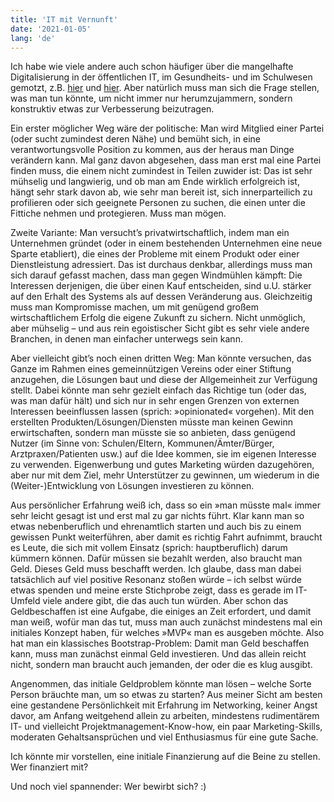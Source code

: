 ```yaml
---
title: 'IT mit Vernunft'
date: '2021-01-05'
lang: 'de'
---
```


Ich habe wie viele andere auch schon häufiger über die mangelhafte Digitalisierung in der öffentlichen IT, im Gesundheits- und im Schulwesen gemotzt, z.B. [hier](/post/2020/12/06/wie-man-die-öffentliche-it-rettet/) und [hier](/post/2020/12/07/öffentliche-it-und-die-sinnfrage/). Aber natürlich muss man sich die Frage stellen, was man tun könnte, um nicht immer nur herumzujammern, sondern konstruktiv etwas zur Verbesserung beizutragen.

Ein erster möglicher Weg wäre der politische: Man wird Mitglied einer Partei (oder sucht zumindest deren Nähe) und bemüht sich, in eine verantwortungsvolle Position zu kommen, aus der heraus man Dinge verändern kann. Mal ganz davon abgesehen, dass man erst mal eine Partei finden muss, die einem nicht zumindest in Teilen zuwider ist: Das ist sehr mühselig und langwierig, und ob man am Ende wirklich erfolgreich ist, hängt sehr stark davon ab, wie sehr man bereit ist, sich innerparteilich zu profilieren oder sich geeignete Personen zu suchen, die einen unter die Fittiche nehmen und protegieren. Muss man mögen.

Zweite Variante: Man versucht’s privatwirtschaftlich, indem man ein Unternehmen gründet (oder in einem bestehenden Unternehmen eine neue Sparte etabliert), die eines der Probleme mit einem Produkt oder einer Dienstleistung adressiert. Das ist durchaus denkbar, allerdings muss man sich darauf gefasst machen, dass man gegen Windmühlen kämpft: Die Interessen derjenigen, die über einen Kauf entscheiden, sind u.U. stärker auf den Erhalt des Systems als auf dessen Veränderung aus. Gleichzeitig muss man Kompromisse machen, um mit genügend großem wirtschaftlichem Erfolg die eigene Zukunft zu sichern. Nicht unmöglich, aber mühselig – und aus rein egoistischer Sicht gibt es sehr viele andere Branchen, in denen man einfacher unterwegs sein kann.

Aber vielleicht gibt’s noch einen dritten Weg: Man könnte versuchen, das Ganze im Rahmen eines gemeinnützigen Vereins oder einer Stiftung anzugehen, die Lösungen baut und diese der Allgemeinheit zur Verfügung stellt. Dabei könnte man sehr gezielt einfach das Richtige tun (oder das, was man dafür hält) und sich nur in sehr engen Grenzen von externen Interessen beeinflussen lassen (sprich: »opinionated« vorgehen). Mit den erstellten Produkten/Lösungen/Diensten müsste man keinen Gewinn erwirtschaften, sondern man müsste sie so anbieten, dass genügend Nutzer (im Sinne von: Schulen/Eltern, Kommunen/Ämter/Bürger, Arztpraxen/Patienten usw.) auf die Idee kommen, sie im eigenen Interesse zu verwenden. Eigenwerbung und gutes Marketing würden dazugehören, aber nur mit dem Ziel, mehr Unterstützer zu gewinnen, um wiederum in die (Weiter-)Entwicklung von Lösungen investieren zu können.

Aus persönlicher Erfahrung weiß ich, dass so ein »man müsste mal« immer sehr leicht gesagt ist und erst mal zu gar nichts führt. Klar kann man so etwas nebenberuflich und ehrenamtlich starten und auch bis zu einem gewissen Punkt weiterführen, aber damit es richtig Fahrt aufnimmt, braucht es Leute, die sich mit vollem Einsatz (sprich: hauptberuflich) darum kümmern können. Dafür müssen sie bezahlt werden, also braucht man Geld. Dieses Geld muss beschafft werden. Ich glaube, dass man dabei tatsächlich auf viel positive Resonanz stoßen würde – ich selbst würde etwas spenden und meine erste Stichprobe zeigt, dass es gerade im IT-Umfeld viele andere gibt, die das auch tun würden. Aber schon das Geldbeschaffen ist eine Aufgabe, die einiges an Zeit erfordert, und damit man weiß, wofür man das tut, muss man auch zunächst mindestens mal ein initiales Konzept haben, für welches »MVP« man es ausgeben möchte. Also hat man ein klassisches Bootstrap-Problem: Damit man Geld beschaffen kann, muss man zunächst einmal Geld investieren. Und das allein reicht nicht, sondern man braucht auch jemanden, der oder die es klug ausgibt.

Angenommen, das initiale Geldproblem könnte man lösen – welche Sorte Person bräuchte man, um so etwas zu starten? Aus meiner Sicht am besten eine gestandene Persönlichkeit mit Erfahrung im Networking, keiner Angst davor, am Anfang weitgehend allein zu arbeiten, mindestens rudimentärem IT- und vielleicht Projektmanagement-Know-how, ein paar Marketing-Skills, moderaten Gehaltsansprüchen und viel Enthusiasmus für eine gute Sache.

Ich könnte mir vorstellen, eine initiale Finanzierung auf die Beine zu stellen. Wer finanziert mit? 

Und noch viel spannender: Wer bewirbt sich? :) 
